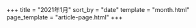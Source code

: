 +++
title = "2021年1月"
sort_by = "date"
template = "month.html"
page_template = "article-page.html"
+++
